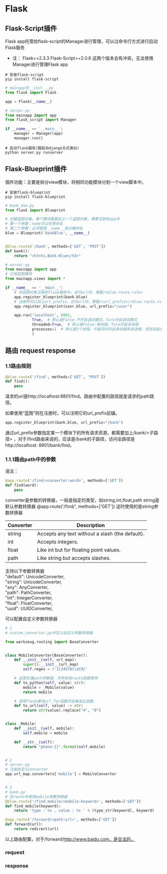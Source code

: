 # Flask

## Flask-Script插件

Flask app托管给flask-script的Manager进行管理，可以过命令行方式进行启动Flask服务

* 注： Flask==2.3.3 Flask-Script==2.0.6 这两个版本会有冲突，无法使用Manager进行管理Flask app

```shell
# 安装flask-script
pip install flask-script
```

```python
# mainapp包__init__.py
from flask import Flask

app = Flask(__name__)

```

```python
# server.py
from mainapp import app
from flask_script import Manager

if __name__ == '__main__':
    manager = Manager(app)
    manager.run()
```

```shell
# 启动flask服务(跟启动django方式类似)    
python server.py runserver
```

## Flask-Blueprint插件

插件功能：主要是拆分view模块，将相同功能模块分到一个view脚本中。

```shell
# 安装flask-blueprint
pip install flask-blueprint
```

```python
# bank_dao.py
from flask import Blueprint

# 创建蓝图对象，每个模块需要定义一个蓝图对象，需要注册到app中
# 第一个参数：name可以任意命名
# 第二个参数：必须使用__name__表示模块名
blue = Blueprint('bankBlue', __name__)


@blue.route('/bank', methods=['GET', 'POST'])
def bank():
    return "<h3>hi,Bank-Blue</h3>"
```

```python
# server.py
from mainapp import app
# 引用蓝图模块
from mainapp.views import *

if __name__ == '__main__':
    # 将蓝图对象注册到flask服务中，访问url时，需要/<blue.route.rule>
    app.register_blueprint(bank.blue)
    # 注册时可以加上url_prefix，访问url时，需要/<url_prefix>/<blue.route.rule>
    app.register_blueprint(user.blue, url_prefix="/user")

    app.run('localhost', 8801,
            True,  # 默认是False:不开启调式模式，Ture开启调试模式
            threaded=True,  # 默认是False:单线程，Ture开启多线程
            processes=1  # 默认是1个进程。不能同时开启多线程和多进程，否则会启动报错。(threaded=True,processes=2 此时会报错)
            )


```

## 路由 request response

### 1.1路由规则

```python
@blue.route('/find', methods=['GET', 'POST'])
def find():
    pass

```

请求的url是http://localhost:8801/find。路由中配置的路径就是请求的path路径。

如果使用“蓝图”则在注册时，可以注明它的url_prefix前辍。

```python
app.register_blueprint(bank.blue, url_prefix="/bank")
```

通过url_prefix参数指定某一个模块下的所有请求资源，都需要加上/bank/<子路径>
，对于/find路由来说的，应该是/bank的子路径，访问全路径是http://localhost:
8801/bank/find。

### 1.1.1路由path中的参数

语法：

```python
@app.route('/find/<converter:word>', methods=['GET'])
def find(word):
    pass
```

converter是参数的转换器，一般是指定的类型，如string,int,float,path
string是默认参数转换器
@app.route('/find/<word>', methods=['GET'])
这时使用的是string参数转换器

| Converter | Description                                      |
|-----------|--------------------------------------------------|
| string    | 	Accepts any text without a slash (the default). |
| int       | 	Accepts integers.                               |
| float     | 	Like int but for floating point values.         |
| path      | 	Like string but accepts slashes.                |

支持以下参数转换器  
"default": UnicodeConverter,  
"string": UnicodeConverter,  
"any": AnyConverter,  
"path": PathConverter,  
"int": IntegerConverter,  
"float": FloatConverter,  
"uuid": UUIDConverter,  

可以配置自定义参数转换器
```python
# 1
# custom_converter.py中定义自定义参数转换器

from werkzeug.routing import BaseConverter


class MobileConverter(BaseConverter):
    def __init__(self, url_map):
        super().__init__(url_map)
        self.regex = r'1[34578]\d{9}'

    # 这里处理path参数值，传参给给route函数使用
    def to_python(self, value: str):
        mobile = _Mobile(value)
        return mobile

    # 调用flask模块url_for函数时会触发此函数
    def to_url(self, value) -> str:
        return str(value).replace("4", "8")


class _Mobile:
    def __init__(self, mobile):
        self.mobile = mobile

    def __str__(self):
        return "phone:{}".format(self.mobile)


# 2
# server.py
# 注册自定义converter
app.url_map.converters['mobile'] = MobileConverter


# 3
# bank.py
# 在route中使用mobile参数转换器
@blue.route('/find_mobile/<mobile:keyword>', methods=['GET'])
def find_mobile(keyword):
    return 'type : %s , value : %s ' % (type_str(keyword), keyword)
```

```python
@app.route('/forward/<path:url>', methods=['GET'])
def forward(url):
    return redirect(url)

```

以上路由配置，对于/forward/http://www.baidu.com，是合法的，

### request

### response